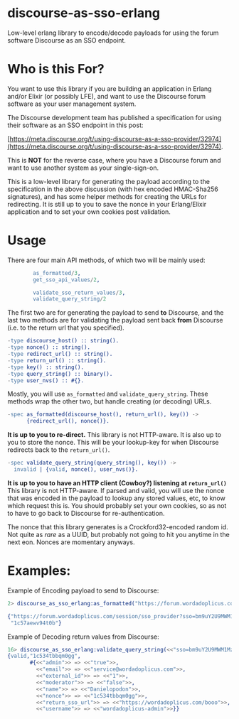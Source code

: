 # discourse-as-sso-erlang
Low-level erlang library to encode/decode payloads for using the forum software Discourse as an SSO endpoint.

Who is this For?
=====

You want to use this library if you are building an application in Erlang
and/or Elixir (or possibly LFE), and want to use the Discourse forum software
as your user management system.

The Discourse development team has published a specification for using their
software as an SSO endpoint in this post:

 [https://meta.discourse.org/t/using-discourse-as-a-sso-provider/32974](https://meta.discourse.org/t/using-discourse-as-a-sso-provider/32974).



This is **NOT** for the reverse case, where you have a Discourse forum and want
to use another system as your single-sign-on.

This is a low-level library for generating the payload according to the
specification in the above discussion (with hex encoded HMAC-Sha256
signatures), and has some helper methods for creating the URLs for redirecting.
It is still up to you to save the nonce in your Erlang/Elixir application and
to set your own cookies post validation. 

Usage
====

There are four main API methods, of which two will be mainly used:
```erlang
        as_formatted/3,
        get_sso_api_values/2,

        validate_sso_return_values/3,
        validate_query_string/2
```
The first two are for generating the payload to send **to** Discourse, and the last
two methods are for validating the payload sent back **from** Discourse (i.e. to the return
url that you specified).

```erlang
-type discourse_host() :: string().                                                                                
-type nonce() :: string().                                                                                
-type redirect_url() :: string().                                                                                
-type return_url() :: string().                                                                                
-type key() :: string().                                                                                
-type query_string() :: binary().
-type user_nvs() :: #{}. 
```

Mostly, you will use `as_formatted` and `validate_query_string`.  These methods
wrap the other two, but handle creating (or decoding) URLs. 

```erlang
-spec as_formatted(discourse_host(), return_url(), key()) -> 
      {redirect_url(), nonce()}.  
```
**It is up to you to re-direct.**  This library is not HTTP-aware.
It is also up to you to store the nonce. This will be your lookup-key for 
when Discourse redirects back to the `return_url()`.

```erlang
-spec validate_query_string(query_string(), key()) ->
  invalid | {valid, nonce(), user_nvs()}.  
```
**It is up to you to have an HTTP client (Cowboy?) listening at `return_url()`**  This library
is not HTTP-aware.  If parsed and valid, you will use the nonce that was encoded in the payload
to lookup any stored values, etc, to know which request this is.  You should probably set your own 
cookies, so as not to have to go back to Discourse for re-authentication. 

The nonce that this library generates is a Crockford32-encoded random id.  Not quite as _rare_ as a UUID, 
but probably not going to hit you anytime in the next eon.  Nonces are momentary anyways.

Examples:
====

Example of Encoding payload to send to Discourse:
```erlang
2> discourse_as_sso_erlang:as_formatted("https://forum.wordadoplicus.com","https://wordadoplicus.com/return_url","mykey").

{"https://forum.wordadoplicus.com/session/sso_provider?sso=bm9uY2U9MWM1N2Fld3Y5NHQwYiZyZXR1cm5fc3NvX3VybD1odHRwczovL3dvcmRhZG9wbGljdXMuY29tL3JldHVybl91cmw%3D&sig=ee050c6e5e3a532a386c99d4c177c49254abd547f397e137a2bfd2fe116b5cac",
 "1c57aewv94t0b"}
```
Example of Decoding return values from Discourse:
```erlang
16> discourse_as_sso_erlang:validate_query_string(<<"sso=bm9uY2U9MWM1MzR0YmJxbTBnZyZuYW1lPURhbmllbG9wb2RvbiZ1c2VybmFt%0AZT13b3JkYWRvcGxpY3VzLWFkbWluJmVtYWlsPXNlcnZpY2UlNDB3b3JkYWRv%0AcGxpY3VzLmNvbSZleHRlcm5hbF9pZD0xJnJldHVybl9zc29fdXJsPWh0dHBz%0AJTNBJTJGJTJGd29yZGFkb3BsaWN1cy5jb20lMkZib29vJmFkbWluPXRydWUm%0AbW9kZXJhdG9yPWZhbHNl%0A&sig=0e59abaca0a6ec881d91d54ad8ce8feab65acebd467b28e7361a2c9dc822fc73">>,"wacopacotaco").
{valid,"1c534tbbqm0gg",
       #{<<"admin">> => <<"true">>,
         <<"email">> => <<"service@wordadoplicus.com">>,
         <<"external_id">> => <<"1">>,
         <<"moderator">> => <<"false">>,
         <<"name">> => <<"Danielopodon">>,
         <<"nonce">> => <<"1c534tbbqm0gg">>,
         <<"return_sso_url">> => <<"https://wordadoplicus.com/booo">>,
         <<"username">> => <<"wordadoplicus-admin">>}}
```

